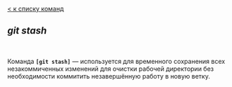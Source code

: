 [< к списку команд](./branching%20and%20merging.md)

## *git stash*

<br/>

Команда **`[git stash]`** — используется для временного сохранения всех незакоммиченных изменений для очистки рабочей директории без необходимости коммитить незавершённую работу в новую ветку.